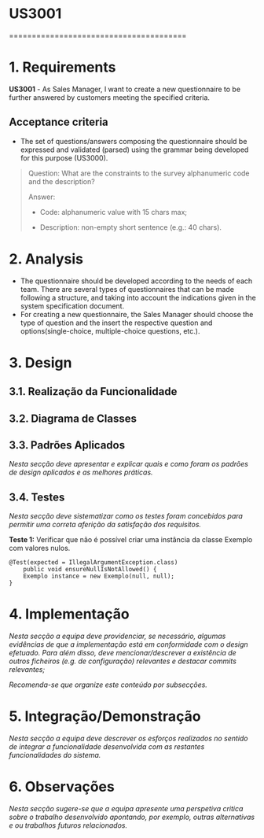 # **US3001**

=======================================


# 1. Requirements

**US3001** - As Sales Manager, I want to create a new questionnaire to be further answered by customers meeting the specified criteria.

## Acceptance criteria

* The set of questions/answers composing the questionnaire should be expressed and validated (parsed) using the grammar being developed for this purpose (US3000).

>Question: What are the constraints to the survey alphanumeric code and the description?
>
>Answer:
> - Code: alphanumeric value with 15 chars max;
>
> - Description: non-empty short sentence (e.g.: 40 chars).



# 2. Analysis
- The questionnaire should be developed according to the needs of each team. There are several types of questionnaires that 
can be made following a structure, and taking into account the indications given in the system specification document.
- For creating a new questionnaire, the Sales Manager should choose the type of question and the insert the respective question and options(single-choice, multiple-choice questions, etc.).


# 3. Design


## 3.1. Realização da Funcionalidade

## 3.2. Diagrama de Classes


## 3.3. Padrões Aplicados

*Nesta secção deve apresentar e explicar quais e como foram os padrões de design aplicados e as melhores práticas.*

## 3.4. Testes 
*Nesta secção deve sistematizar como os testes foram concebidos para permitir uma correta aferição da satisfação dos requisitos.*

**Teste 1:** Verificar que não é possível criar uma instância da classe Exemplo com valores nulos.

	@Test(expected = IllegalArgumentException.class)
		public void ensureNullIsNotAllowed() {
		Exemplo instance = new Exemplo(null, null);
	}

# 4. Implementação

*Nesta secção a equipa deve providenciar, se necessário, algumas evidências de que a implementação está em conformidade com o design efetuado. Para além disso, deve mencionar/descrever a existência de outros ficheiros (e.g. de configuração) relevantes e destacar commits relevantes;*

*Recomenda-se que organize este conteúdo por subsecções.*

# 5. Integração/Demonstração

*Nesta secção a equipa deve descrever os esforços realizados no sentido de integrar a funcionalidade desenvolvida com as restantes funcionalidades do sistema.*

# 6. Observações

*Nesta secção sugere-se que a equipa apresente uma perspetiva critica sobre o trabalho desenvolvido apontando, por exemplo, outras alternativas e ou trabalhos futuros relacionados.*



